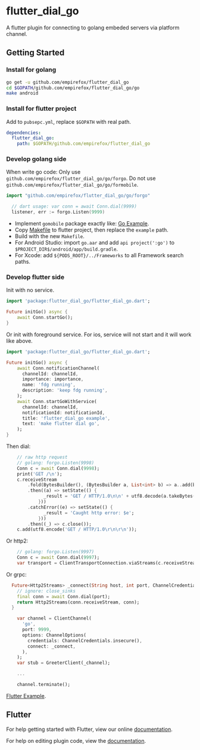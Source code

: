 # flutter_dial_go

A flutter plugin for connecting to golang embeded servers via platform channel.

## Getting Started

### Install for golang

```bash
go get -u github.com/empirefox/flutter_dial_go
cd $GOPATH/github.com/empirefox/flutter_dial_go/go
make android
```

### Install for flutter project

Add to `pubsepc.yml`, replace `$GOPATH` with real path.

```yaml
dependencies:
  flutter_dial_go:
    path: $GOPATH/github.com/empirefox/flutter_dial_go
```

### Develop golang side

When write go code:
Only use `github.com/empirefox/flutter_dial_go/go/forgo`.
Do not use `github.com/empirefox/flutter_dial_go/go/formobile`.

```go
import "github.com/empirefox/flutter_dial_go/go/forgo"

  // dart usage: var conn = await Conn.dial(9999)
  listener, err := forgo.Listen(9999)
```

- Implement `gomobile` package exactly like: [Go Example](go/example/gomobile/mobile.go).
- Copy [Makefile](go/Makefile) to flutter project, then replace the `example` path.
- Build with the new `Makefile`.
- For Android Studio: import `go.aar` and add `api project(':go')` to `$PROJECT_DIR$/android/app/build.gradle`.
- For Xcode: add `${PODS_ROOT}/../Frameworks` to all Framework search paths.

### Develop flutter side

Init with no service.

```dart
import 'package:flutter_dial_go/flutter_dial_go.dart';

Future initGo() async {
    await Conn.startGo();
}
```

Or init with foreground service. For ios, service will not start and it will work like above.

```dart
import 'package:flutter_dial_go/flutter_dial_go.dart';

Future initGo() async {
    await Conn.notificationChannel(
      channelId: channelId,
      importance: importance,
      name: 'fdg running',
      description: 'keep fdg running',
    );
    await Conn.startGoWithService(
      channelId: channelId,
      notificationId: notificationId,
      title: 'flutter_dial_go example',
      text: 'make flutter dial go',
    );
}
```

Then dial:

```dart
    // raw http request
    // golang: forgo.Listen(9998)
    Conn c = await Conn.dial(9998);
    print('GET /\n');
    c.receiveStream
        .fold(BytesBuilder(), (BytesBuilder a, List<int> b) => a..add(b))
        .then((a) => setState(() {
              _result = 'GET / HTTP/1.0\n\n' + utf8.decode(a.takeBytes());
            }))
        .catchError((e) => setState(() {
              _result = 'Caught http error: $e';
            }))
        .then((_) => c.close());
    c.add(utf8.encode('GET / HTTP/1.0\r\n\r\n'));
```

Or http2:

```dart
    // golang: forgo.Listen(9997)
    Conn c = await Conn.dial(9997);
    var transport = ClientTransportConnection.viaStreams(c.receiveStream, c);
```

Or grpc:

```dart
  Future<Http2Streams> _connect(String host, int port, ChannelCredentials credentials) async {
    // ignore: close_sinks
    final conn = await Conn.dial(port);
    return Http2Streams(conn.receiveStream, conn);
  }

    var channel = ClientChannel(
      'go',
      port: 9999,
      options: ChannelOptions(
        credentials: ChannelCredentials.insecure(),
        connect: _connect,
      ),
    );
    var stub = GreeterClient(_channel);

    ...

    channel.terminate();
```

[Flutter Example](example/lib/src/app.dart).

## Flutter

For help getting started with Flutter, view our online
[documentation](https://flutter.io/).

For help on editing plugin code, view the [documentation](https://flutter.io/developing-packages/#edit-plugin-package).
